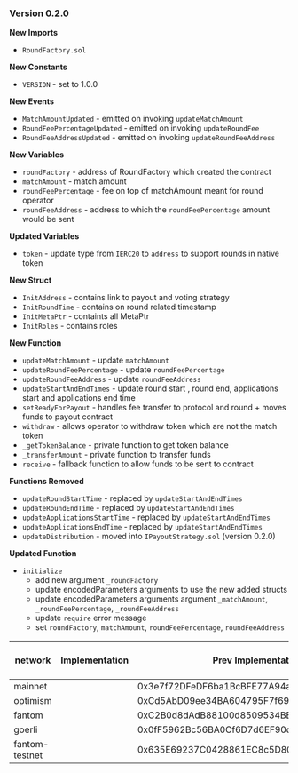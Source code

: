 ### Version 0.2.0

**New Imports**
- `RoundFactory.sol`

**New Constants**
- `VERSION` - set to 1.0.0 


**New Events**
- `MatchAmountUpdated` - emitted on invoking `updateMatchAmount`
- `RoundFeePercentageUpdated` - emitted on invoking `updateRoundFee`
- `RoundFeeAddressUpdated` - emitted on invoking `updateRoundFeeAddress`

**New Variables**
- `roundFactory` - address of RoundFactory which created the contract
- `matchAmount` - match amount 
- `roundFeePercentage` - fee on top of matchAmount meant for round operator 
- `roundFeeAddress` - address to which the `roundFeePercentage` amount would be sent

**Updated Variables**
- `token` - update type from `IERC20` to `address` to support rounds in native token 


**New Struct**
- `InitAddress` - contains link to payout and voting strategy
- `InitRoundTime` - contains on round related timestamp
- `InitMetaPtr` - containts all MetaPtr
- `InitRoles` - contains roles 

**New Function**
- `updateMatchAmount` - update `matchAmount` 
- `updateRoundFeePercentage` - update `roundFeePercentage`
- `updateRoundFeeAddress` - update `roundFeeAddress`
- `updateStartAndEndTimes` - update round start , round end, applications start and applications end time
- `setReadyForPayout` - handles fee transfer to protocol and round + moves funds to payout contract 
- `withdraw` - allows operator to withdraw token which are not the match token 
- `_getTokenBalance` - private function to get token balance
- `_transferAmount` - private function to transfer funds
- `receive` - fallback function to allow funds to be sent to contract

**Functions Removed**
- `updateRoundStartTime` - replaced by `updateStartAndEndTimes`
- `updateRoundEndTime` - replaced by `updateStartAndEndTimes`
- `updateApplicationsStartTime` - replaced by `updateStartAndEndTimes`
- `updateApplicationsEndTime` - replaced by `updateStartAndEndTimes`
- `updateDistribution` - moved into `IPayoutStrategy.sol` (version 0.2.0)

**Updated Function**
- `initialize` 
    - add new argument `_roundFactory`
    - update encodedParameters arguments to use the new added structs
    - update encodedParameters arguments argument `_matchAmount`, `_roundFeePercentage`, `_roundFeeAddress`
    - update `require` error message 
    - set `roundFactory`, `matchAmount`, `roundFeePercentage`, `roundFeeAddress`


| network        | Implementation                             | Prev Implementation                        | Link To Factory Txn                                                |
|----------------|--------------------------------------------|--------------------------------------------|--------------------------------------------------------------------|
| mainnet        |  | 0x3e7f72DFeDF6ba1BcBFE77A94a752C529Bb4429E |  |
| optimism       |  | 0xCd5AbD09ee34BA604795F7f69413caf20ee0Ab60 |  |
| fantom         |  | 0xC2B0d8dAdB88100d8509534BB8B5778d1901037d |  |
| goerli         |  | 0x0fF5962Bc56BA0Cf6D7d6EF90df274AE5dC4D16A |  |
| fantom-testnet |  | 0x635E69237C0428861EC8c5D8083e9616022c89Ea |  |